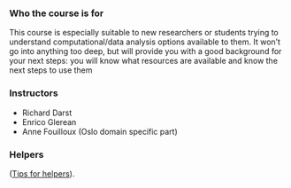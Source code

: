 
### Who the course is for

This course is especially suitable to new researchers or students trying to understand computational/data analysis options available to them. It won’t go into anything too deep, but will provide you with a good background for your next steps: you will know what resources are available and know the next steps to use them

### Instructors

- Richard Darst
- Enrico Glerean
- Anne Fouilloux (Oslo domain specific part)

### Helpers

([Tips for
helpers](https://coderefinery.github.io/manuals/helping-and-teaching/)).

